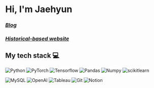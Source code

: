<h1> Hi, I'm Jaehyun </h1>

<p>
  <em>
    <h3> 
      <a href="https://highllight.tistory.com">
        Blog
      </a>
    </h3>
  </em>
  <em>
  <h3>
    <a href="https://www.momentoushistory.com">
      Historical-based website
    </a>
  </h3>
    </em>
  </em>
</p>

<h2> My tech stack 💻 </h2>

![Python](https://img.shields.io/badge/-Python-3776AB?style=for-the-badge&logo=Python&logoColor=ffffff)
![PyTorch](https://img.shields.io/badge/-PyTorch-EE4C2C?style=for-the-badge&logo=PyTorch&logoColor=ffffff)
![Tensorflow](https://img.shields.io/badge/-Tensorflow-FF6F00?style=for-the-badge&logo=Tensorflow&logoColor=ffffff)
![Pandas](https://img.shields.io/badge/-Pandas-150458?style=for-the-badge&logo=Pandas&logoColor=ffffff)
![Numpy](https://img.shields.io/badge/-Numpy-013243?style=for-the-badge&logo=Numpy&logoColor=ffffff)
![scikitlearn](https://img.shields.io/badge/-scikitlearn-F7931E?style=for-the-badge&logo=scikitlearn&logoColor=ffffff)


![MySQL](https://img.shields.io/badge/-MySQL-4479A1?style=for-the-badge&logo=MySQL&logoColor=ffffff)
![OpenAI](https://img.shields.io/badge/-OpenAI-412991?style=for-the-badge&logo=OpenAI&logoColor=ffffff)
![Tableau](https://img.shields.io/badge/-Tableau-E97627?style=for-the-badge&logo=Tableau&logoColor=ffffff)
![Git](https://img.shields.io/badge/-Git-F05032?style=for-the-badge&logo=Git&logoColor=ffffff)
![Notion](https://img.shields.io/badge/-Notion-000000?style=for-the-badge&logo=Notion&logoColor=ffffff)
